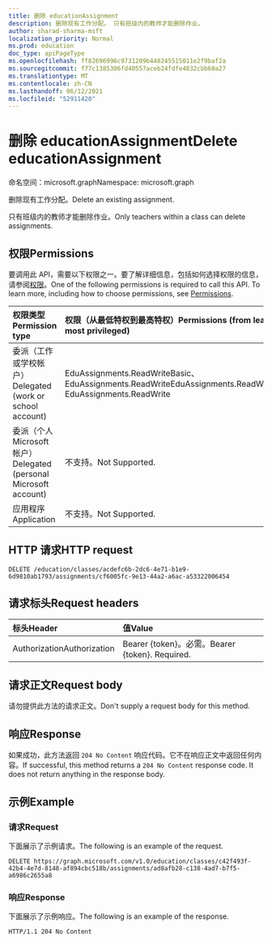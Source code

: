 ```yaml
---
title: 删除 educationAssignment
description: 删除现有工作分配。 只有班级内的教师才能删除作业。
author: sharad-sharma-msft
localization_priority: Normal
ms.prod: education
doc_type: apiPageType
ms.openlocfilehash: ff82696996c9731209b448245515011e2f9baf2a
ms.sourcegitcommit: f77c1385306fd40557aceb24fdfe4832cbb60a27
ms.translationtype: MT
ms.contentlocale: zh-CN
ms.lasthandoff: 06/12/2021
ms.locfileid: "52911420"
---
```

# <a name="delete-educationassignment"></a><span data-ttu-id="67d94-104">删除 educationAssignment</span><span class="sxs-lookup"><span data-stu-id="67d94-104">Delete educationAssignment</span></span>

<span data-ttu-id="67d94-105">命名空间：microsoft.graph</span><span class="sxs-lookup"><span data-stu-id="67d94-105">Namespace: microsoft.graph</span></span>

<span data-ttu-id="67d94-106">删除现有工作分配。</span><span class="sxs-lookup"><span data-stu-id="67d94-106">Delete an existing assignment.</span></span> 

<span data-ttu-id="67d94-107">只有班级内的教师才能删除作业。</span><span class="sxs-lookup"><span data-stu-id="67d94-107">Only teachers within a class can delete assignments.</span></span>

## <a name="permissions"></a><span data-ttu-id="67d94-108">权限</span><span class="sxs-lookup"><span data-stu-id="67d94-108">Permissions</span></span>

<span data-ttu-id="67d94-p102">要调用此 API，需要以下权限之一。要了解详细信息，包括如何选择权限的信息，请参阅[权限](/graph/permissions-reference)。</span><span class="sxs-lookup"><span data-stu-id="67d94-p102">One of the following permissions is required to call this API. To learn more, including how to choose permissions, see [Permissions](/graph/permissions-reference).</span></span>

| <span data-ttu-id="67d94-111">权限类型</span><span class="sxs-lookup"><span data-stu-id="67d94-111">Permission type</span></span>                        | <span data-ttu-id="67d94-112">权限（从最低特权到最高特权）</span><span class="sxs-lookup"><span data-stu-id="67d94-112">Permissions (from least to most privileged)</span></span>             |
| :------------------------------------- | :------------------------------------------------------ |
| <span data-ttu-id="67d94-113">委派（工作或学校帐户）</span><span class="sxs-lookup"><span data-stu-id="67d94-113">Delegated (work or school account)</span></span>     | <span data-ttu-id="67d94-114">EduAssignments.ReadWriteBasic、EduAssignments.ReadWrite</span><span class="sxs-lookup"><span data-stu-id="67d94-114">EduAssignments.ReadWriteBasic, EduAssignments.ReadWrite</span></span> |
| <span data-ttu-id="67d94-115">委派（个人 Microsoft 帐户）</span><span class="sxs-lookup"><span data-stu-id="67d94-115">Delegated (personal Microsoft account)</span></span> | <span data-ttu-id="67d94-116">不支持。</span><span class="sxs-lookup"><span data-stu-id="67d94-116">Not Supported.</span></span>                                          |
| <span data-ttu-id="67d94-117">应用程序</span><span class="sxs-lookup"><span data-stu-id="67d94-117">Application</span></span>                            | <span data-ttu-id="67d94-118">不支持。</span><span class="sxs-lookup"><span data-stu-id="67d94-118">Not Supported.</span></span>                                          |

## <a name="http-request"></a><span data-ttu-id="67d94-119">HTTP 请求</span><span class="sxs-lookup"><span data-stu-id="67d94-119">HTTP request</span></span>

<!-- { "blockType": "ignored" } -->

```http
DELETE /education/classes/acdefc6b-2dc6-4e71-b1e9-6d9810ab1793/assignments/cf6005fc-9e13-44a2-a6ac-a53322006454
```

## <a name="request-headers"></a><span data-ttu-id="67d94-120">请求标头</span><span class="sxs-lookup"><span data-stu-id="67d94-120">Request headers</span></span>

| <span data-ttu-id="67d94-121">标头</span><span class="sxs-lookup"><span data-stu-id="67d94-121">Header</span></span>        | <span data-ttu-id="67d94-122">值</span><span class="sxs-lookup"><span data-stu-id="67d94-122">Value</span></span>                     |
| :------------ | :------------------------ |
| <span data-ttu-id="67d94-123">Authorization</span><span class="sxs-lookup"><span data-stu-id="67d94-123">Authorization</span></span> | <span data-ttu-id="67d94-p103">Bearer {token}。必需。</span><span class="sxs-lookup"><span data-stu-id="67d94-p103">Bearer {token}. Required.</span></span> |

## <a name="request-body"></a><span data-ttu-id="67d94-126">请求正文</span><span class="sxs-lookup"><span data-stu-id="67d94-126">Request body</span></span>

<span data-ttu-id="67d94-127">请勿提供此方法的请求正文。</span><span class="sxs-lookup"><span data-stu-id="67d94-127">Don't supply a request body for this method.</span></span>

## <a name="response"></a><span data-ttu-id="67d94-128">响应</span><span class="sxs-lookup"><span data-stu-id="67d94-128">Response</span></span>

<span data-ttu-id="67d94-p104">如果成功，此方法返回 `204 No Content` 响应代码。它不在响应正文中返回任何内容。</span><span class="sxs-lookup"><span data-stu-id="67d94-p104">If successful, this method returns a `204 No Content` response code. It does not return anything in the response body.</span></span>

## <a name="example"></a><span data-ttu-id="67d94-131">示例</span><span class="sxs-lookup"><span data-stu-id="67d94-131">Example</span></span>

### <a name="request"></a><span data-ttu-id="67d94-132">请求</span><span class="sxs-lookup"><span data-stu-id="67d94-132">Request</span></span>

<span data-ttu-id="67d94-133">下面展示了示例请求。</span><span class="sxs-lookup"><span data-stu-id="67d94-133">The following is an example of the request.</span></span>

<!-- {
  "blockType": "request",
  "sampleKeys": ["1fdf61ee-c129-4960-9b7c-8df159aa64b0"],
  "name": "delete_educationassignment_1"
}-->

```http
DELETE https://graph.microsoft.com/v1.0/education/classes/c42f493f-42b4-4e7d-8148-af894cbc518b/assignments/ad8afb28-c138-4ad7-b7f5-a6986c2655a8
```

### <a name="response"></a><span data-ttu-id="67d94-134">响应</span><span class="sxs-lookup"><span data-stu-id="67d94-134">Response</span></span>
<span data-ttu-id="67d94-135">下面展示了示例响应。</span><span class="sxs-lookup"><span data-stu-id="67d94-135">The following is an example of the response.</span></span> 


<!-- {
  "blockType": "response",
  "truncated": true
} -->

```http
HTTP/1.1 204 No Content
```

<!-- uuid: 8fcb5dbc-d5aa-4681-8e31-b001d5168d79
2015-10-25 14:57:30 UTC -->
<!--
{
  "type": "#page.annotation",
  "description": "Delete educationAssignment",
  "keywords": "",
  "section": "documentation",
  "tocPath": "",
  "suppressions": [
  ]
}
-->


